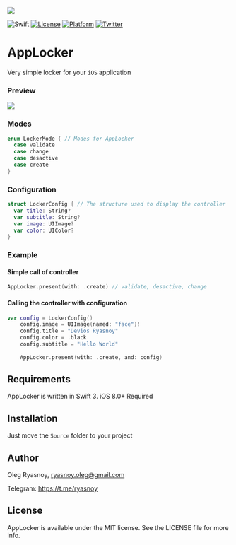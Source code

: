 ![](https://github.com/ryasnoy/AppLocker/raw/master/AppLockerLogo.png)

![Swift](https://img.shields.io/badge/Swift-3.0-orange.svg)
[![License](https://img.shields.io/badge/license-MIT-blue.svg?style=flat)](http://mit-license.org)
[![Platform](http://img.shields.io/badge/platform-ios-lightgrey.svg?style=flat)](https://developer.apple.com/resources/)
[![Twitter](https://img.shields.io/badge/twitter-@ryasn0y-blue.svg?maxAge=2592000)](http://twitter.com/ryasn0y)

# AppLocker
Very simple locker for your `iOS` application

### Preview
![](https://github.com/ryasnoy/AppLocker/raw/master/preview.png)

### Modes
```swift
enum LockerMode { // Modes for AppLocker
  case validate
  case change
  case desactive
  case create
}
```

### Configuration
```swift
struct LockerConfig { // The structure used to display the controller
  var title: String?
  var subtitle: String?
  var image: UIImage?
  var color: UIColor?
}
```


### Example
#### Simple call of controller
```swift
AppLocker.present(with: .create) // validate, desactive, change
```
#### Calling the controller with configuration
```swift
var config = LockerConfig()
    config.image = UIImage(named: "face")!
    config.title = "Devios Ryasnoy"
    config.color = .black
    config.subtitle = "Hello World"
    
    AppLocker.present(with: .create, and: config)
```

## Requirements
AppLocker is written in Swift 3. iOS 8.0+ Required

## Installation
Just move the `Source` folder to your project

## Author

Oleg Ryasnoy, ryasnoy.oleg@gmail.com

Telegram: https://t.me/ryasnoy

## License

AppLocker is available under the MIT license. See the LICENSE file for more info.
